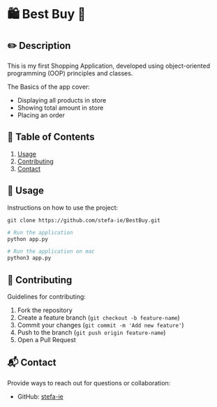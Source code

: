#  🛍️ Best Buy 🛒


## ✏️ Description
This is my first Shopping Application, developed using object-oriented programming (OOP) principles and classes. 

The Basics of the app cover:
- Displaying all products in store
- Showing total amount in store
- Placing an order


## 📖 Table of Contents
1. [Usage](#usage)
2. [Contributing](#contributing)
3. [Contact](#contact)


## 💾 Usage
Instructions on how to use the project:
```sh# Clone the repository
git clone https://github.com/stefa-ie/BestBuy.git
```
```sh
# Run the application
python app.py
```
```sh
# Run the application on mac
python3 app.py
```


## 👥 Contributing
Guidelines for contributing:
1. Fork the repository
2. Create a feature branch (`git checkout -b feature-name`)
3. Commit your changes (`git commit -m 'Add new feature'`)
4. Push to the branch (`git push origin feature-name`)
5. Open a Pull Request


## 📬 Contact
Provide ways to reach out for questions or collaboration:
- GitHub: [stefa-ie](https://github.com/stefa-ie)

